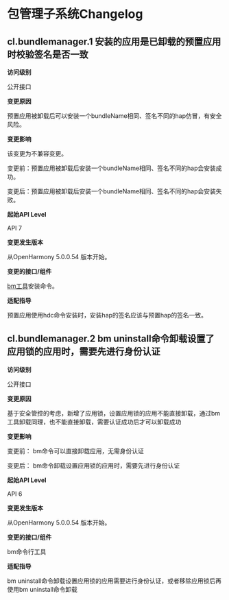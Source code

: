 # 包管理子系统Changelog

## cl.bundlemanager.1 安装的应用是已卸载的预置应用时校验签名是否一致

**访问级别**

公开接口

**变更原因**

预置应用被卸载后可以安装一个bundleName相同、签名不同的hap仿冒，有安全风险。

**变更影响**

该变更为不兼容变更。

变更前：预置应用被卸载后安装一个bundleName相同、签名不同的hap会安装成功。

变更后：预置应用被卸载后安装一个bundleName相同、签名不同的hap会安装失败。

**起始API Level**

API 7

**变更发生版本**

从OpenHarmony 5.0.0.54 版本开始。

**变更的接口/组件**

[bm工具](https://gitee.com/openharmony/docs/blob/master/zh-cn/application-dev/tools/bm-tool.md#%E5%AE%89%E8%A3%85%E5%91%BD%E4%BB%A4)安装命令。

**适配指导**

预置应用使用hdc命令安装时，安装hap的签名应该与预置hap的签名一致。

## cl.bundlemanager.2 bm uninstall命令卸载设置了应用锁的应用时，需要先进行身份认证

**访问级别**

公开接口

**变更原因**

基于安全管控的考虑，新增了应用锁，设置应用锁的应用不能直接卸载，通过bm工具卸载同理，也不能直接卸载，需要认证成功后才可以卸载成功

**变更影响**

变更前：
bm命令可以直接卸载应用，无需身份认证

变更后：
bm命令卸载设置应用锁的应用时，需要先进行身份认证

**起始API Level**

API 6

**变更发生版本**

从OpenHarmony 5.0.0.54 版本开始。

**变更的接口/组件**

bm命令行工具

**适配指导**

bm uninstall命令卸载设置应用锁的应用需要进行身份认证，或者移除应用锁后再使用bm uninstall命令卸载